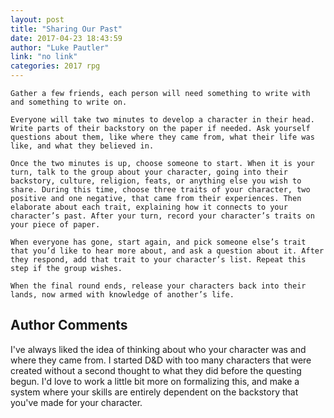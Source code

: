 ```yaml
---
layout: post
title: "Sharing Our Past"
date: 2017-04-23 18:43:59
author: "Luke Pautler"
link: "no link"
categories: 2017 rpg
---
```

```
Gather a few friends, each person will need something to write with and something to write on. 

Everyone will take two minutes to develop a character in their head. Write parts of their backstory on the paper if needed. Ask yourself questions about them, like where they came from, what their life was like, and what they believed in. 

Once the two minutes is up, choose someone to start. When it is your turn, talk to the group about your character, going into their backstory, culture, religion, feats, or anything else you wish to share. During this time, choose three traits of your character, two positive and one negative, that came from their experiences. Then elaborate about each trait, explaining how it connects to your character’s past. After your turn, record your character’s traits on your piece of paper.

When everyone has gone, start again, and pick someone else’s trait that you’d like to hear more about, and ask a question about it. After they respond, add that trait to your character’s list. Repeat this step if the group wishes.

When the final round ends, release your characters back into their lands, now armed with knowledge of another’s life.
```
## Author Comments 

I've always liked the idea of thinking about who your character was and where they came from. I started D&D with too many characters that were created without a second thought to what they did before the questing begun. I'd love to work a little bit more on formalizing this, and make a system where your skills are entirely dependent on the backstory that you've made for your character.
